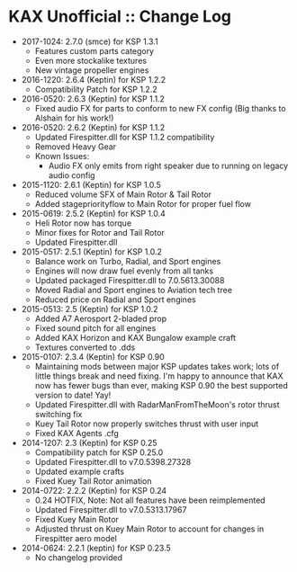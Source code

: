 # KAX Unofficial :: Change Log

* 2017-1024: 2.7.0 (smce) for KSP 1.3.1
	+ Features custom parts category
	+ Even more stockalike textures
	+ New vintage propeller engines 
* 2016-1220: 2.6.4 (Keptin) for KSP 1.2.2
	+ Compatibility Patch for KSP 1.2.2 
* 2016-0520: 2.6.3 (Keptin) for KSP 1.1.2
	+ Fixed audio FX for parts to conform to new FX config (Big thanks to Alshain for his work!) 
* 2016-0520: 2.6.2 (Keptin) for KSP 1.1.2
	+ Updated Firespitter.dll for KSP 1.1.2 compatibility
	+ Removed Heavy Gear
	+ Known Issues:
		- Audio FX only emits from right speaker due to running on legacy audio config
* 2015-1120: 2.6.1 (Keptin) for KSP 1.0.5
	+ Reduced volume SFX of Main Rotor & Tail Rotor
	+ Added stagepriorityflow to Main Rotor for proper fuel flow
* 2015-0619: 2.5.2 (Keptin) for KSP 1.0.4
	+ Heli Rotor now has torque
	+ Minor fixes for Rotor and Tail Rotor
	+ Updated Firespitter.dll 
* 2015-0517: 2.5.1 (Keptin) for KSP 1.0.2
	+ Balance work on Turbo, Radial, and Sport engines
	+ Engines will now draw fuel evenly from all tanks
	+ Updated packaged Firespitter.dll to 7.0.5613.30088
	+ Moved Radial and Sport engines to Aviation tech tree
	+ Reduced price on Radial and Sport engines 
* 2015-0513: 2.5 (Keptin) for KSP 1.0.2
	+ Added A7 Aerosport 2-bladed prop
	+ Fixed sound pitch for all engines
	+ Added KAX Horizon and KAX Bungalow example craft
	+ Textures converted to .dds 
* 2015-0107: 2.3.4 (Keptin) for KSP 0.90
	+ Maintaining mods between major KSP updates takes work; lots of little things break and need fixing. I'm happy to announce that KAX now has fewer bugs than ever, making KSP 0.90 the best supported version to date! Yay!
	+ Updated Firespitter.dll with RadarManFromTheMoon's rotor thrust switching fix
	+ Kuey Tail Rotor now properly switches thrust with user input
	+ Fixed KAX Agents .cfg
* 2014-1207: 2.3 (Keptin) for KSP 0.25
	+ Compatibility patch for KSP 0.25.0
	+ Updated Firespitter.dll to v7.0.5398.27328
	+ Updated example crafts
	+ Fixed Kuey Tail Rotor animation 
* 2014-0722: 2.2.2 (Keptin) for KSP 0.24
	+ 0.24 HOTFIX, Note: Not all features have been reimplemented
	+ Updated Firespitter.dll to v7.0.5313.17967
	+ Fixed Kuey Main Rotor
	+ Adjusted thrust on Kuey Main Rotor to account for changes in Firespitter aero model 
* 2014-0624: 2.2.1 (keptin) for KSP 0.23.5
	+ No changelog provided


